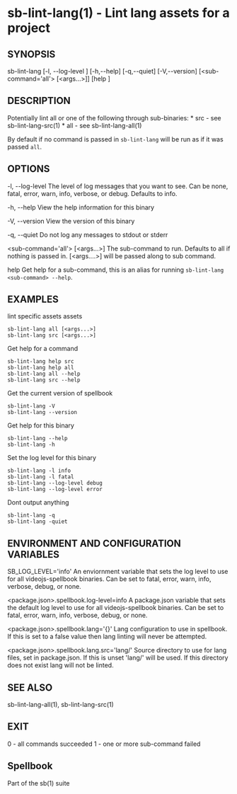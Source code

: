 # sb-lint-lang(1) - Lint lang assets for a project

## SYNOPSIS

  sb-lint-lang [-l, --log-level <level>] [-h,--help] [-q,--quiet] [-V,--version]
              [<sub-command='all'> [<args...>]] [help <sub-command>]

## DESCRIPTION

  Potentially lint all or one of the following through sub-binaries:
    * src - see sb-lint-lang-src(1)
    * all - see sb-lint-lang-all(1)

  By default if no command is passed in `sb-lint-lang` will be run as if it was
  passed `all`.

## OPTIONS

  -l, --log-level <level>
    The level of log messages that you want to see. Can be none, fatal, error,
    warn, info, verbose, or debug. Defaults to info.

  -h, --help
    View the help information for this binary

  -V, --version
    View the version of this binary

  -q, --quiet
    Do not log any messages to stdout or stderr

  <sub-command='all'> [<args...>]
    The sub-command to run. Defaults to all if nothing is passed in.
    [<args....>] will be passed along to sub command.

  help <sub-command>
    Get help for a sub-command, this is an alias for running `sb-lint-lang <sub-command> --help`.

## EXAMPLES

  lint specific assets assets

    sb-lint-lang all [<args...>]
    sb-lint-lang src [<args...>]

  Get help for a command

    sb-lint-lang help src
    sb-lint-lang help all
    sb-lint-lang all --help
    sb-lint-lang src --help

  Get the current version of spellbook

    sb-lint-lang -V
    sb-lint-lang --version

  Get help for this binary

    sb-lint-lang --help
    sb-lint-lang -h

  Set the log level for this binary

    sb-lint-lang -l info
    sb-lint-lang -l fatal
    sb-lint-lang --log-level debug
    sb-lint-lang --log-level error

  Dont output anything

    sb-lint-lang -q
    sb-lint-lang -quiet

## ENVIRONMENT AND CONFIGURATION VARIABLES

  SB_LOG_LEVEL='info'
    An enviornment variable that sets the log level to use for all videojs-spellbook
    binaries. Can be set to fatal, error, warn, info, verbose, debug, or none.

  <package.json>.spellbook.log-level=info
    A package.json variable that sets the default log level to use for all videojs-spellbook
    binaries. Can be set to fatal, error, warn, info, verbose, debug, or none.

  <package.json>.spellbook.lang='{}'
    Lang configuration to use in spellbook. If this is set to a false value then lang
    linting will never be attempted.

  <package.json>.spellbook.lang.src='lang/'
    Source directory to use for lang files, set in package.json. If this is unset
    'lang/' will be used. If this directory does not exist lang will not be linted.

## SEE ALSO

  sb-lint-lang-all(1), sb-lint-lang-src(1)

## EXIT

  0 - all commands succeeded
  1 - one or more sub-command failed

## Spellbook

  Part of the sb(1) suite
